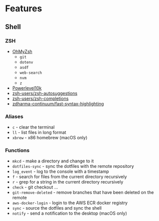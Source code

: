 # Features

## Shell

### ZSH

-   [OhMyZsh]
    -   `git`
    -   `dotenv`
    -   `asdf`
    -   `web-search`
    -   `nvm`
    -   `z`
-   [Powerlevel10k]
-   [zsh-users/zsh-autosuggestions]
-   [zsh-users/zsh-completions]
-   [zdharma-continuum/fast-syntax-highlighting]

### Aliases

-   `c` - clear the terminal
-   `ll` - list files in long format
-   `xbrew` - x86 homebrew (macOS only)

### Functions

-   `mkcd` - make a directory and change to it
-   `dotfiles-sync` - sync the dotfiles with the remote repository
-   `log_event` - log to the console with a timestamp
-   `f` - search for files from the current directory recursively
-   `r` - grep for a string in the current directory recursively
-   `check` - git checkout ...
-   `git-remove-deleted` - remove branches that have been deleted on the remote
-   `aws-docker-login` - login to the AWS ECR docker registry
-   `sync` - source the dotfiles and sync the shell
-   `notify` - send a notification to the desktop (macOS only)

[OhMyBash]: https://github.com/ohmybash/oh-my-bash
[powerlevel10k]: https://github.com/romkatv/powerlevel10k
[OhMyZsh]: https://ohmyz.sh/
[zsh-users/zsh-autosuggestions]: https://github.com/zsh-users/zsh-autosuggestions
[zsh-users/zsh-completions]: https://github.com/zsh-users/zsh-completions
[zdharma-continuum/fast-syntax-highlighting]: https://github.com/zdharma-continuum/fast-syntax-highlighting
